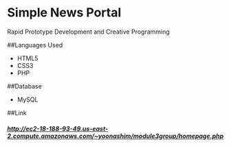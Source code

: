 # Simple News Portal
Rapid Prototype Development and Creative Programming

##Languages Used
- HTML5
- CSS3
- PHP

##Database
- MySQL

##Link
##### http://ec2-18-188-93-49.us-east-2.compute.amazonaws.com/~yoonashim/module3group/homepage.php
